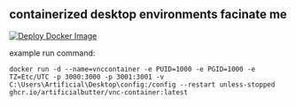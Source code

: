 ## containerized desktop environments facinate me
[![Deploy Docker Image](https://github.com/artificialbutter/VNC-Container/actions/workflows/deploy-image.yml/badge.svg)](https://github.com/artificialbutter/VNC-Container/actions/workflows/deploy-image.yml)

example run command:

```
docker run -d --name=vnccontainer -e PUID=1000 -e PGID=1000 -e TZ=Etc/UTC -p 3000:3000 -p 3001:3001 -v C:\Users\Artificial\Desktop\config:/config --restart unless-stopped ghcr.io/artificialbutter/vnc-container:latest
```
